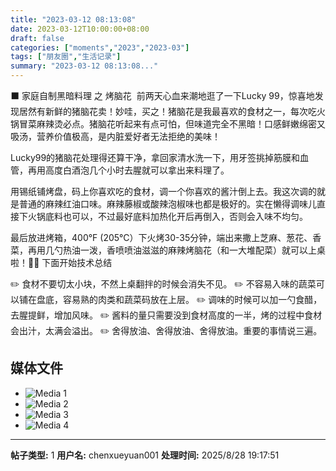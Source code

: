 ```yaml
---
title: "2023-03-12 08:13:08"
date: 2023-03-12T10:00:00+08:00
draft: false
categories: ["moments","2023","2023-03"]
tags: ["朋友圈","生活记录"]
summary: "2023-03-12 08:13:08..."
---
```


⬛ 家庭自制黑暗料理 之 烤脑花
​
​前两天心血来潮地逛了一下Lucky 99，惊喜地发现居然有新鲜的猪脑花卖！妙哇，买之！猪脑花是我最喜欢的食材之一，每次吃火锅冒菜麻辣烫必点。猪脑花听起来有点可怕，但味道完全不黑暗！口感鲜嫩绵密又吸汤，营养价值极高，是内脏爱好者无法拒绝的美味！

Lucky99的猪脑花处理得还算干净，拿回家清水洗一下，用牙签挑掉筋膜和血管，再用高度白酒泡几个小时去腥就可以拿出来料理了。

用锡纸铺烤盘，码上你喜欢吃的食材，调一个你喜欢的酱汁倒上去。我这次调的就是普通的麻辣红油口味。麻辣藤椒或酸辣泡椒味也都是极好的。实在懒得调味儿直接下火锅底料也可以，不过最好底料加热化开后再倒入，否则会入味不均匀。

最后放进烤箱，400°F (205°C）下火烤30-35分钟，端出来撒上芝麻、葱花、香菜，再用几勺热油一泼，香喷喷油滋滋的麻辣烤脑花（和一大堆配菜）就可以上桌啦！🤤
​
📕 下面开始技术总结

✏️ 食材不要切太小块，不然上桌翻拌的时候会消失不见。
✏️ 不容易入味的蔬菜可以铺在盘底，容易熟的肉类和蔬菜码放在上层。
✏️ 调味的时候可以加一勺食醋，去腥提鲜，增加风味。
✏️ 酱料的量只需要没到食材高度的一半，烤的过程中食材会出汁，太满会溢出。
​✏️ 舍得放油、舍得放油、舍得放油。重要的事情说三遍。

## 媒体文件

- ![Media 1](/Moments/photos/2023-03-12/202303120813080.jpg)
- ![Media 2](/Moments/photos/2023-03-12/202303120813081.jpg)
- ![Media 3](/Moments/photos/2023-03-12/202303120813082.jpg)
- ![Media 4](/Moments/photos/2023-03-12/202303120813083.jpg)

---

**帖子类型:** 1
**用户名:** chenxueyuan001
**处理时间:** 2025/8/28 19:17:51
